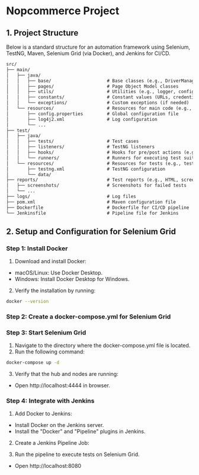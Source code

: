 # Nopcommerce Project

## 1. Project Structure

 Below is a standard structure for an automation framework using Selenium, TestNG, Maven, Selenium Grid (via Docker), and Jenkins for CI/CD.

```markdown
src/
├── main/
│   ├── java/
│   │   ├── base/                     # Base classes (e.g., DriverManager)
│   │   ├── pages/                    # Page Object Model classes
│   │   ├── utils/                    # Utilities (e.g., logger, config reader, helpers)
│   │   ├── constants/                # Constant values (URLs, credentials, etc.)
│   │   └── exceptions/               # Custom exceptions (if needed)
│   └── resources/                    # Resources for main code (e.g., properties, Log4j configs)
│       ├── config.properties         # Global configuration file
│       ├── log4j2.xml                # Log configuration
│       └── ...
├── test/
│   ├── java/
│   │   ├── tests/                    # Test cases
│   │   ├── listeners/                # TestNG listeners
│   │   ├── hooks/                    # Hooks for pre/post actions (e.g., TestNG @BeforeSuite)
│   │   └── runners/                  # Runners for executing test suites
│   └── resources/                    # Resources for tests (e.g., test data files)
│       ├── testng.xml                # TestNG configuration
│       └── data/
├── reports/                          # Test reports (e.g., HTML, screenshots)
│   ├── screenshots/                  # Screenshots for failed tests
│   └── ...
├── logs/                             # Log files
├── pom.xml                           # Maven configuration file
├── Dockerfile                        # Dockerfile for CI/CD pipeline
└── Jenkinsfile                       # Pipeline file for Jenkins 
```

## 2. Setup and Configuration for Selenium Grid

### Step 1: Install Docker
1. Download and install Docker:
* macOS/Linux: Use Docker Desktop.
* Windows: Install Docker Desktop for Windows.

2. Verify the installation by running:
```bash
docker --version
```
### Step 2: Create a docker-compose.yml for Selenium Grid
### Step 3: Start Selenium Grid
1. Navigate to the directory where the docker-compose.yml file is located.
2. Run the following command:
```bash
docker-compose up -d
```
3. Verify that the hub and nodes are running:
* Open http://localhost:4444 in browser.

### Step 4: Integrate with Jenkins
1. Add Docker to Jenkins:
- Install Docker on the Jenkins server.
- Install the "Docker" and "Pipeline" plugins in Jenkins.

2. Create a Jenkins Pipeline Job:

3. Run the pipeline to execute tests on Selenium Grid.
- Open http://localhost:8080
